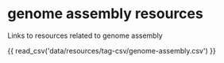 # genome assembly resources

Links to resources related to genome assembly

{{ read_csv('data/resources/tag-csv/genome-assembly.csv') }}
